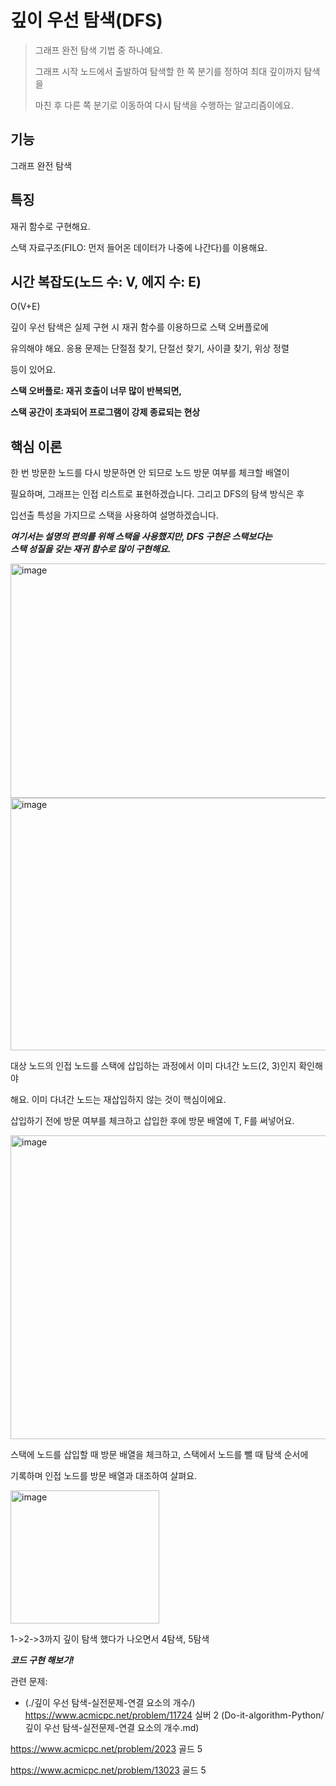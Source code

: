 깊이 우선 탐색(DFS)
==============
> 그래프 완전 탐색 기법 중 하나예요.
> 
> 그래프 시작 노드에서 출발하여 탐색할 한 쪽 분기를 정하여 최대 깊이까지 탐색을
>  
> 마친 후 다른 쪽 분기로 이동하여 다시 탐색을 수행하는 알고리즘이에요.


기능
-------
그래프 완전 탐색


특징
-------
재귀 함수로 구현해요.  

스택 자료구조(FILO: 먼저 들어온 데이터가 나중에 나간다)를 이용해요.  


시간 복잡도(노드 수: V, 에지 수: E)
---------------------
O(V+E)  

깊이 우선 탐색은 실제 구현 시 재귀 함수를 이용하므로 스택 오버플로에    

유의해야 해요. 응용 문제는 단절점 찾기, 단절선 찾기, 사이클 찾기, 위상 정렬    

등이 있어요. 


**스택 오버플로: 재귀 호출이 너무 많이 반복되면,**  

**스택 공간이 초과되어 프로그램이 강제 종료되는 현상**


핵심 이론
--------------
한 번 방문한 노드를 다시 방문하면 안 되므로 노드 방문 여부를 체크할 배열이  

필요하며, 그래프는 인접 리스트로 표현하겠습니다. 그리고 DFS의 탐색 방식은 후  

입선출 특성을 가지므로 스택을 사용하여 설명하겠습니다.  

***여기서는 설명의 편의를 위해 스택을 사용했지만, DFS 구현은 스택보다는  
스택 성질을 갖는 재귀 함수로 많이 구현해요.***

<img width="1044" height="375" alt="image" src="https://github.com/user-attachments/assets/5e6cc6c8-6019-4036-b10f-e790ef9b4e78" />


<img width="1003" height="404" alt="image" src="https://github.com/user-attachments/assets/d9a4a20e-f3ac-4562-af0d-4aa4826df682" />



대상 노드의 인접 노드를 스택에 삽입하는 과정에서 이미 다녀간 노드(2, 3)인지 확인해야

해요. 이미 다녀간 노드는 재삽입하지 않는 것이 핵심이에요. 

삽입하기 전에 방문 여부를 체크하고 삽입한 후에 방문 배열에 T, F를 써넣어요.  


<img width="1342" height="486" alt="image" src="https://github.com/user-attachments/assets/ed30d141-a855-476c-a452-bd512cf01223" />


스택에 노드를 삽입할 때 방문 배열을 체크하고, 스택에서 노드를 뺄 때 탐색 순서에  

기록하며 인접 노드를 방문 배열과 대조하여 살펴요.  


<img width="238" height="213" alt="image" src="https://github.com/user-attachments/assets/9a70db84-56c5-4fd3-a4ec-ab8dd133eb6d" />

1->2->3까지 깊이 탐색 했다가 나오면서 4탐색, 5탐색

***코드 구현 해보기!***  

관련 문제:   
- (./깊이 우선 탐색-실전문제-연결 요소의 개수/)
<https://www.acmicpc.net/problem/11724> 실버 2  (Do-it-algorithm-Python/깊이 우선 탐색-실전문제-연결 요소의 개수.md)

<https://www.acmicpc.net/problem/2023> 골드 5  

<https://www.acmicpc.net/problem/13023> 골드 5


